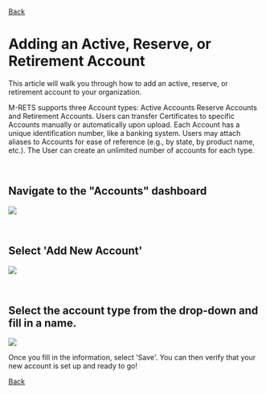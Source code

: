 [Back](https://mrets.github.io/Help/index)


# Adding an Active, Reserve, or Retirement Account 

This article will walk you through how to add an active, reserve, or retirement account to your organization.

M-RETS supports three Account types: Active Accounts Reserve Accounts and Retirement Accounts. Users can transfer Certificates to specific Accounts manually or automatically upon upload. Each Account has a unique identification number, like a banking system. Users may attach aliases to Accounts for ease of reference (e.g., by state, by product name, etc.). The User can create an unlimited number of accounts for each type. 

<br>

## Navigate to the  "Accounts" dashboard

![](https://github.com/mrets/photos/blob/c08b4844366471ff2573f7dc5f12e60838f8b8ef/account_1.png)

<br>

## Select 'Add New Account'

![](https://github.com/mrets/photos/blob/c08b4844366471ff2573f7dc5f12e60838f8b8ef/account_2.png)

<br>

## Select the account type from the drop-down and fill in a name. 

![](https://github.com/mrets/photos/blob/c08b4844366471ff2573f7dc5f12e60838f8b8ef/account_3.png)

Once you fill in the information, select 'Save'. You can then verify that your new account is set up and ready to go!

[Back](https://mrets.github.io/Help/index)
